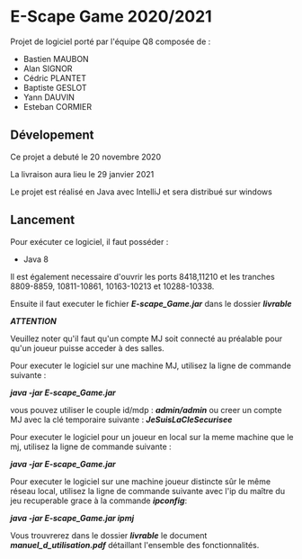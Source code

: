 # E-Scape Game 2020/2021
Projet de logiciel porté par l'équipe Q8 composée de :
  * Bastien MAUBON
  * Alan SIGNOR
  * Cédric PLANTET
  * Baptiste GESLOT
  * Yann DAUVIN 
  * Esteban CORMIER

## Dévelopement
Ce projet a debuté le 20 novembre 2020

La livraison aura lieu le 29 janvier 2021

Le projet est réalisé en Java avec IntelliJ et sera distribué sur windows

## Lancement

Pour exécuter ce logiciel, il faut posséder :

- Java 8

Il est également necessaire d'ouvrir les ports 8418,11210 et les tranches 8809-8859, 10811-10861, 10163-10213 et 10288-10338.

Ensuite il faut executer le fichier ***E-scape_Game.jar*** dans le dossier ***livrable***

***ATTENTION*** 

Veuillez noter qu'il faut qu'un compte MJ soit connecté au préalable pour qu'un
joueur puisse acceder à des salles.

Pour executer le logiciel sur une machine MJ, utilisez la ligne de commande suivante :

***java -jar E-scape_Game.jar***

vous pouvez utiliser le couple id/mdp : ***admin/admin*** ou creer un compte MJ avec la clé temporaire suivante : ***JeSuisLaCleSecurisee***

Pour executer le logiciel pour un joueur en local sur la meme machine que le mj, utilisez la ligne de commande suivante : 

***java -jar E-scape_Game.jar***

Pour executer le logiciel sur une machine joueur distincte sûr le même réseau local, utilisez la ligne de commande suivante avec l'ip du maître du jeu recuperable grace à la commande ***ipconfig***:

***java -jar E-scape_Game.jar ipmj***

Vous trouvrerez dans le dossier ***livrable*** le document ***manuel_d_utilisation.pdf*** détaillant l'ensemble des fonctionnalités.